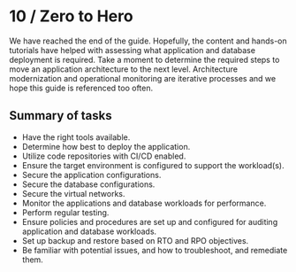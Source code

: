 # 10 / Zero to Hero

We have reached the end of the guide. Hopefully, the content and hands-on tutorials have helped with assessing what application and database deployment is required. Take a moment to determine the required steps to move an application architecture to the next level. Architecture modernization and operational monitoring are iterative processes and we hope this guide is referenced too often.

## Summary of tasks

- Have the right tools available.
- Determine how best to deploy the application.
- Utilize code repositories with CI/CD enabled.
- Ensure the target environment is configured to support the workload(s).
- Secure the application configurations.
- Secure the database configurations.
- Secure the virtual networks.
- Monitor the applications and database workloads for performance.
- Perform regular testing.
- Ensure policies and procedures are set up and configured for auditing application and database workloads.
- Set up backup and restore based on RTO and RPO objectives.
- Be familiar with potential issues, and how to troubleshoot, and remediate them.
